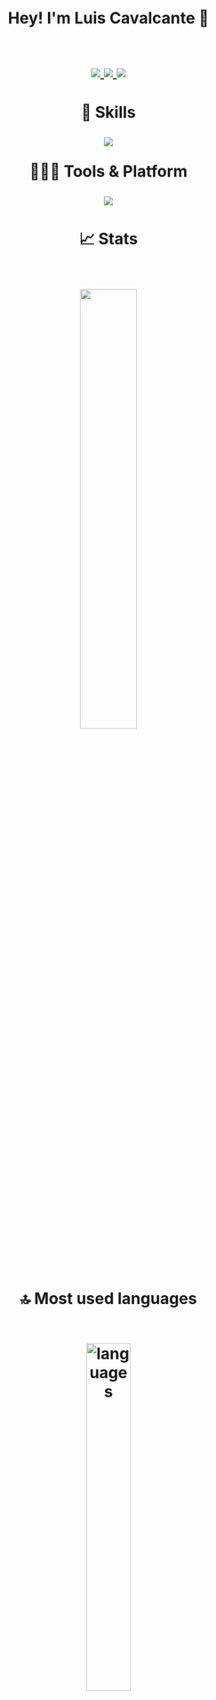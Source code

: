 <h1 align="center"> Hey! I'm Luis Cavalcante 👋
<br></br>
<p align="center">
        <a href="https://twitter.com/Loluixs">
		<img src="https://skillicons.dev/icons?i=twitter" />
        <a href="mailto:devluiscavalcante@gmail.com">
		<img src="https://skillicons.dev/icons?i=gmail" />
	<a href="https://instagram.com/Loluixs">
		<img src="https://skillicons.dev/icons?i=instagram" />
	</a>
</p>
<h1 align = "center" ## ⚡ Tech Stack

 🚀 Skills
<p align="center">
  <a href="https://skillicons.dev">
    <img src="https://skillicons.dev/icons?i=java,hibernate,spring,kafka,maven,mysql,git,aws" />
  </a>
</p>
</p>

🧑🏻‍💻 Tools & Platform

<p align="center">
  <a href="https://skillicons.dev">
    <img src="https://skillicons.dev/icons?i=idea,eclipse,vscode,visualstudio" />
  </a>
</p>
  
<h1 align="center"> 📈 Stats
<br></br>
<p align="center">
  <img width="45%" src="https://github-readme-streak-stats.herokuapp.com/?user=loluixs&theme=dark&hide_border=false" />
</p>

<h1 align="center"> 🔝 Most used languages
<br></br>
<p align="center">
  <img width="40%" alt="languages" src="https://github-readme-stats.vercel.app/api/top-langs/?username=loluixs&theme=dark&hide_border=false&include_all_commits=true&count_private=true&layout=compact" />
</p>

<h1 align="center"> 🏆 GitHub Trophies
<br></br>
<p align="center">
   <img alt="trophies" src="https://github-profile-trophy.vercel.app/?username=loluixs&theme=radical&no-frame=false&no-bg=true&margin-w=4)" />
</p><br>

  <div align="center">

  ![Snake animation](https://github.com/danielbped/danielbped/blob/output/github-contribution-grid-snake.svg)
  
</div>
<!-- Proudly created with GPRM ( https://gprm.itsvg.in ) -->
